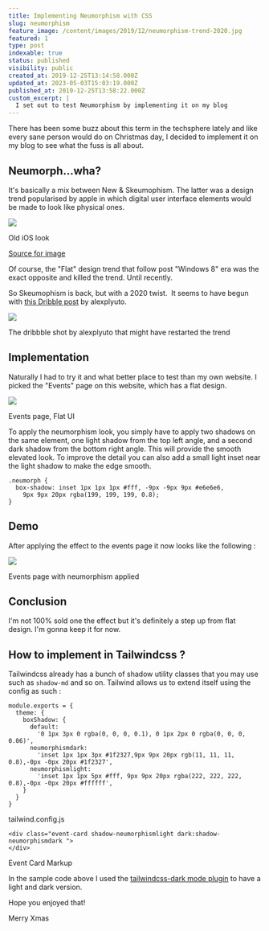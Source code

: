```yaml
---
title: Implementing Neumorphism with CSS
slug: neumorphism
feature_image: /content/images/2019/12/neumorphism-trend-2020.jpg
featured: 1
type: post
indexable: true
status: published
visibility: public
created_at: 2019-12-25T13:14:58.000Z
updated_at: 2023-05-03T15:03:19.000Z
published_at: 2019-12-25T13:58:22.000Z
custom_excerpt: |
  I set out to test Neumorphism by implementing it on my blog
---
```


There has been some buzz about this term in the techsphere lately and like every sane person would do on Christmas day, I decided to implement it on my blog to see what the fuss is all about.

## Neumorph...wha?

It's basically a mix between New & Skeumophism. The latter was a design trend popularised by apple in which digital user interface elements would be made to look like physical ones.

![](/content/images/2019/12/image-1.png)

Old iOS look 

[Source for image](https://gizmodo.com/skeuomorphism-will-never-go-away-and-thats-a-good-thin-1642089313)

Of course, the "Flat" design trend that follow post "Windows 8" era was the exact opposite and killed the trend. Until recently.

So Skeumophism is back, but with a 2020 twist.  It seems to have begun with [this Dribble post](https://dribbble.com/shots/7994421-Skeuomorph-Mobile-Banking) by alexplyuto.

![](/content/images/2019/12/alexplyuto-dribble-skeu.png)

The dribbble shot by alexplyuto that might have restarted the trend

## Implementation

Naturally I had to try it and what better place to test than my own website. I picked the "Events" page on this website, which has a flat design.

![](/content/images/2019/12/Screenshot-2019-12-25-at-17.29.58.jpg)

Events page, Flat UI

To apply the neumorphism look, you simply have to apply two shadows on the same element, one light shadow from the top left angle, and a second dark shadow from the bottom right angle. This will provide the smooth elevated look. To improve the detail you can also add a small light inset near the light shadow to make the edge smooth.

    .neumorph {
      box-shadow: inset 1px 1px 1px #fff, -9px -9px 9px #e6e6e6,
        9px 9px 20px rgba(199, 199, 199, 0.8);
    }
    

## Demo

After applying the effect to the events page it now looks like the following :

![](/content/images/2019/12/Screenshot-2019-12-25-at-17.42.00.jpg)

Events page with neumorphism applied

## Conclusion

I'm not 100% sold one the effect but it's definitely a step up from flat design. I'm gonna keep it for now.

## How to implement in Tailwindcss ?

Tailwindcss already has a bunch of shadow utility classes that you may use such as `shadow-md` and so on. Tailwind allows us to extend itself using the config as such :

    module.exports = {
      theme: {
    	boxShadow: {
          default:
            '0 1px 3px 0 rgba(0, 0, 0, 0.1), 0 1px 2px 0 rgba(0, 0, 0, 0.06)',
          neumorphismdark:
            'inset 1px 1px 3px #1f2327,9px 9px 20px rgb(11, 11, 11, 0.8),-0px -0px 20px #1f2327',
          neumorphismlight:
            'inset 1px 1px 5px #fff, 9px 9px 20px rgba(222, 222, 222, 0.8),-0px -0px 20px #ffffff',
        }
      }
    }

tailwind.config.js

    <div class="event-card shadow-neumorphismlight dark:shadow-neumorphismdark ">
    </div>

Event Card Markup

In the sample code above I used the [tailwindcss-dark mode plugin](https://github.com/ChanceArthur/tailwindcss-dark-mode) to have a light and dark version.

Hope you enjoyed that!

Merry Xmas